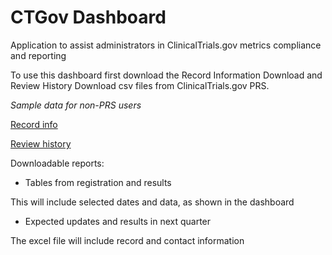 # CTGov Dashboard 

Application to assist administrators in ClinicalTrials.gov metrics compliance and reporting

To use this dashboard first download the Record Information Download and Review History Download csv files from ClinicalTrials.gov PRS.

*Sample data for non-PRS users*

[Record info](https://github.com/k-maciejewski/CTGovDashboard/blob/main/Anon_record_info.csv)

[Review history](https://github.com/k-maciejewski/CTGovDashboard/blob/main/Anon_review_history.csv)

Downloadable reports:

- Tables from registration and results

This will include selected dates and data, as shown in the dashboard

- Expected updates and results in next quarter

The excel file will include record and contact information 
